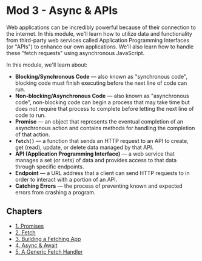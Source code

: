# Mod 3 - Async & APIs

Web applications can be incredibly powerful because of their connection to the internet. In this module, we'll learn how to utilize data and functionality from third-party web services called Application Programming Interfaces (or "APIs") to enhance our own applications. We'll also learn how to handle these "fetch requests" using asynchronous JavaScript.

In this module, we'll learn about:

* **Blocking/Synchronous Code** — also known as "synchronous code", blocking code must finish executing before the next line of code can run.
* **Non-blocking/Asynchronous Code** — also known as "asynchronous code", non-blocking code can begin a process that may take time but does not require that process to complete before letting the next line of code to run.
* **Promise** — an object that represents the eventual completion of an asynchronous action and contains methods for handling the completion of that action.
* **`fetch()`** — a function that sends an HTTP request to an API to create, get (read), update, or delete data managed by that API.
* **API (Application Programming Interface)** — a web service that manages a set (or sets) of data and provides access to that data through specific endpoints.
* **Endpoint** — a URL address that a client can send HTTP requests to in order to interact with a portion of an API.
* **Catching Errors** — the process of preventing known and expected errors from crashing a program.

## Chapters

* [1. Promises](1-promises.md)
* [2. Fetch](2-fetch.md)
* [3. Building a Fetching App](3-building-a-fetching-app.md)
* [4. Async & Await](4-async-await.md)
* [5. A Generic Fetch Handler](5-generic-fetch-handler.md)